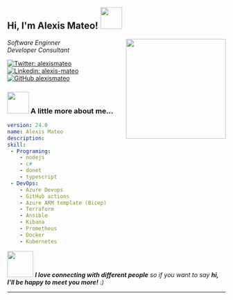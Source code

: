 <h2> Hi, I'm Alexis Mateo! <img src="https://media.giphy.com/media/mGcNjsfWAjY5AEZNw6/giphy.gif" width="50"></h2>
<img align='right' src="https://media.giphy.com/media/ieyl9zmCjO4b4t6qoY/giphy.gif" width="230">
<p><em>Software Enginner</br>
  Developer Consultant
</em></p>

[![Twitter: alexismateo](https://img.shields.io/twitter/follow/alexismateod?style=social)](https://twitter.com/alexismateo)
[![Linkedin: alexis-mateo](https://img.shields.io/badge/-alexismateo-blue?style=flat-square&logo=Linkedin&logoColor=white&link=https://www.linkedin.com/in/alexis-mateo/)](https://www.linkedin.com/in/alexis-mateo/)
[![GitHub alexismateo](https://img.shields.io/github/followers/alexismateo?label=follow&style=social)](https://github.com/alexismateo)


### <img src="https://media.giphy.com/media/VgCDAzcKvsR6OM0uWg/giphy.gif" width="50"> A little more about me...  

```yaml
version: 24.0
name: Alexis Mateo
description:
skill:
 - Programing:
    - nodejs
    - c#
    - donet
    - typescript
 - DevOps:
    - Azure Devops
    - GitHub actions
    - Azure ARM template (Bicep)
    - Terraform
    - Ansible
    - Kibana
    - Prometheus
    - Docker
    - Kubernetes
```

<img src="https://media.giphy.com/media/LnQjpWaON8nhr21vNW/giphy.gif" width="60"> <em><b>I love connecting with different people</b> so if you want to say <b>hi, I'll be happy to meet you more!</b> :)</em>

---
